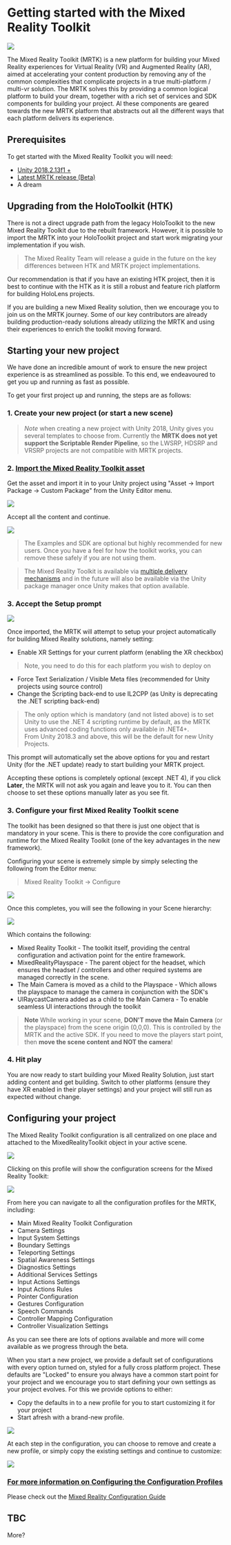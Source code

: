 # Getting started with the Mixed Reality Toolkit

![](/External/ReadMeImages/MRTK_Logo_Rev.png)

The Mixed Reality Toolkit (MRTK) is a new platform for building your Mixed Reality experiences for Virtual Reality (VR) and Augmented Reality (AR), aimed at accelerating your content production by removing any of the common complexities that complicate projects in a true multi-platform / multi-vr solution.
The MRTK solves this by providing a common logical platform to build your dream, together with a rich set of services and SDK components for building your project.  Al these components are geared towards the new MRTK platform that abstracts out all the different ways that each platform delivers its experience.

## Prerequisites

To get started with the Mixed Reality Toolkit you will need:

* [Unity 2018.2.13f1 +](https://unity3d.com/get-unity/update)
* [Latest MRTK release (Beta)](https://github.com/Microsoft/MixedRealityToolkit-Unity/releases)
* A dream

## Upgrading from the HoloToolkit (HTK)

There is not a direct upgrade path from the legacy HoloToolkit to the new Mixed Reality Toolkit due to the rebuilt framework.  However, it is possible to import the MRTK into your HoloToolkit project and start work migrating your implementation if you wish.

> The Mixed Reality Team will release a guide in the future on the key differences between HTK and MRTK project implementations.

Our recommendation is that if you have an existing HTK project, then it is best to continue with the HTK as it is still a robust and feature rich platform for building HoloLens projects.

If you are building a new Mixed Reality solution, then we encourage you to join us on the MRTK journey. Some of our key contributors are already building production-ready solutions already utilizing the MRTK and using their experiences to enrich the toolkit moving forward.

## Starting your new project

We have done an incredible amount of work to ensure the new project experience is as streamlined as possible.  To this end, we endeavoured to get you up and running as fast as possible.

To get your first project up and running, the steps are as follows:

### 1. Create your new project (or start a new scene)

> *Note* when creating a new project with Unity 2018, Unity gives you several templates to choose from.  Currently the **MRTK does not yet support the Scriptable Render Pipeline**, so the LWSRP, HDSRP and VRSRP projects are not compatible with MRTK projects.

### 2. [Import the Mixed Reality Toolkit asset](https://github.com/Microsoft/MixedRealityToolkit-Unity/releases)
Get the asset and import it in to your Unity project using  "Asset -> Import Package -> Custom Package" from the Unity Editor menu.

![](/External/ReadMeImages/Unity_ImportAssetOption.png)

Accept all the content and continue.

![](/External/ReadMeImages/MRTK_AssetImportDialog.png)

> The Examples and SDK are optional but highly recommended for new users.  Once you have a feel for how the toolkit works, you can remove these safely if you are not using them.

> The Mixed Reality Toolkit is available via [multiple delivery mechanisms](/Documentation/DownloadingTheMRTK.md) and in the future will also be available via the Unity package manager once Unity makes that option available.

### 3. Accept the Setup prompt
![](/External/ReadMeImages/MRTK_UnitySetupPrompt.png)

Once imported, the MRTK will attempt to setup your project automatically for building Mixed Reality solutions, namely setting:

* Enable XR Settings for your current platform (enabling the XR checkbox)
> Note, you need to do this for each platform you wish to deploy on
* Force Text Serialization / Visible Meta files (recommended for Unity projects using source control)
* Change the Scripting back-end to use IL2CPP (as Unity is deprecating the .NET scripting back-end)

> The only option which is mandatory (and not listed above) is to set Unity to use the .NET 4 scripting runtime by default, as the MRTK uses advanced coding functions only available in .NET4+.  
> From Unity 2018.3 and above, this will be the default for new Unity Projects.

This prompt will automatically set the above options for you and restart Unity (for the .NET update) ready to start building your MRTK project.

Accepting these options is completely optional (except .NET 4), if you click **Later**, the MRTK will not ask you again and leave you to it.  You can then choose to set these options manually later as you see fit.

### 3. Configure your first Mixed Reality Toolkit scene

The toolkit has been designed so that there is just one object that is mandatory in your scene.  This is there to provide the core configuration and runtime for the Mixed Reality Toolkit (one of the key advantages in the new framework).

Configuring your scene is extremely simple by simply selecting the following from the Editor menu:
> Mixed Reality Toolkit -> Configure

![](/External/ReadMeImages/MRTK_ConfigureScene.png)

Once this completes, you will see the following in your Scene hierarchy:

![](/External/ReadMeImages/MRTK_SceneSetup.png)

Which contains the following:

* Mixed Reality Toolkit - The toolkit itself, providing the central configuration and activation point for the entire framework.
* MixedRealityPlayspace - The parent object for the headset, which ensures the headset / controllers and other required systems are managed correctly in the scene.
* The Main Camera is moved as a child to the Playspace - Which allows the playspace to manage the camera in conjunction with the SDK's
* UIRaycastCamera added as a child to the Main Camera - To enable seamless UI interactions through the toolkit

> **Note** While working in your scene, **DON'T move the Main Camera** (or the playspace) from the scene origin (0,0,0).  This is controlled by the MRTK and the active SDK.
> If you need to move the players start point, then **move the scene content and NOT the camera**!

### 4. Hit play

You are now ready to start building your Mixed Reality Solution, just start adding content and get building.
Switch to other platforms (ensure they have XR enabled in their player settings) and your project will still run as expected without change.

## Configuring your project

The Mixed Reality Toolkit configuration is all centralized on one place and attached to the MixedRealityToolkit object in your active scene.

![](/External/ReadMeImages/MRTK_ActiveConfiguration.png)

Clicking on this profile will show the configuration screens for the Mixed Reality Toolkit:

![](/External/ReadMeImages/MRTK_MixedRealityToolkitConfigurationScreen.png)

From here you can navigate to all the configuration profiles for the MRTK, including:

* Main Mixed Reality Toolkit Configuration
* Camera Settings
* Input System Settings
* Boundary Settings
* Teleporting Settings
* Spatial Awareness Settings
* Diagnostics Settings
* Additional Services Settings
* Input Actions Settings
* Input Actions Rules
* Pointer Configuration
* Gestures Configuration
* Speech Commands
* Controller Mapping Configuration
* Controller Visualization Settings

As you can see there are lots of options available and more will come available as we progress through the beta.

When you start a new project, we provide a default set of configurations with every option turned on, styled for a fully cross platform project.  These defaults are "Locked" to ensure you always have a common start point for your project and we encourage you to start defining your own settings as your project evolves.  For this we provide options to either:

* Copy the defaults in to a new profile for you to start customizing it for your project
* Start afresh with a brand-new profile.

![](/External/ReadMeImages/MRTK_CopyCreateConfigurationOptions.png)

At each step in the configuration, you can choose to remove and create a new profile, or simply copy the existing settings and continue to customize:

![](/External/ReadMeImages/MRTK_CopyProfileOptions.png)

### **[For more information on Configuring the Configuration Profiles](/Documentation/MixedRealityConfigurationGuide.md)**
Please check out the [Mixed Reality Configuration Guide](/Documentation/MixedRealityConfigurationGuide.md)

## TBC
More?